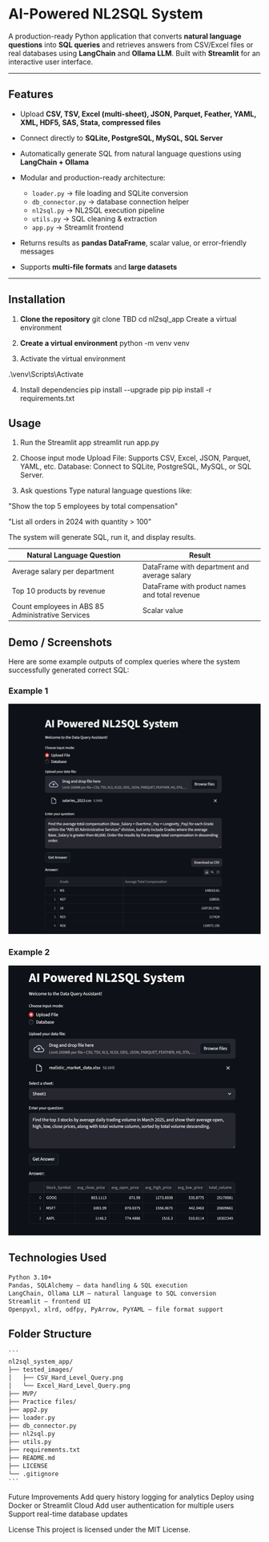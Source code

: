 # AI-Powered NL2SQL System

A production-ready Python application that converts **natural language questions** into **SQL queries** and retrieves answers from CSV/Excel files or real databases using **LangChain** and **Ollama LLM**. Built with **Streamlit** for an interactive user interface.

---

## **Features**

- Upload **CSV, TSV, Excel (multi-sheet), JSON, Parquet, Feather, YAML, XML, HDF5, SAS, Stata, compressed files**  
- Connect directly to **SQLite, PostgreSQL, MySQL, SQL Server**  
- Automatically generate SQL from natural language questions using **LangChain + Ollama**  
- Modular and production-ready architecture:
  - `loader.py` → file loading and SQLite conversion  
  - `db_connector.py` → database connection helper  
  - `nl2sql.py` → NL2SQL execution pipeline  
  - `utils.py` → SQL cleaning & extraction  
  - `app.py` → Streamlit frontend  

- Returns results as **pandas DataFrame**, scalar value, or error-friendly messages  
- Supports **multi-file formats** and **large datasets**  

---

## **Installation**

1. **Clone the repository**
git clone TBD
cd nl2sql_app
Create a virtual environment

2. **Create a virtual environment**
python -m venv venv

3. Activate the virtual environment

.\venv\Scripts\Activate

4. Install dependencies
pip install --upgrade pip
pip install -r requirements.txt


## Usage
1. Run the Streamlit app
streamlit run app.py

2. Choose input mode
Upload File: Supports CSV, Excel, JSON, Parquet, YAML, etc.
Database: Connect to SQLite, PostgreSQL, MySQL, or SQL Server.

3. Ask questions
Type natural language questions like:

"Show the top 5 employees by total compensation"

"List all orders in 2024 with quantity > 100"

The system will generate SQL, run it, and display results.

| Natural Language Question                         | Result                                         |
| ------------------------------------------------- | ---------------------------------------------- |
| Average salary per department                     | DataFrame with department and average salary   |
| Top 10 products by revenue                        | DataFrame with product names and total revenue |
| Count employees in ABS 85 Administrative Services | Scalar value                                   |

## Demo / Screenshots

Here are some example outputs of complex queries where the system successfully generated correct SQL:

### Example 1
![Example 1](tested_images/CSV_Hard_%20Level_Query.png)

### Example 2
![Example 2](tested_images/Excel_Hard_Level_Query.png)


## Technologies Used
    Python 3.10+
    Pandas, SQLAlchemy – data handling & SQL execution
    LangChain, Ollama LLM – natural language to SQL conversion
    Streamlit – frontend UI
    Openpyxl, xlrd, odfpy, PyArrow, PyYAML – file format support

## Folder Structure
    ```
    nl2sql_system_app/
    ├── tested_images/
    │   ├── CSV_Hard_Level_Query.png
    │   └── Excel_Hard_Level_Query.png
    ├── MVP/
    ├── Practice files/
    ├── app2.py
    ├── loader.py
    ├── db_connector.py
    ├── nl2sql.py
    ├── utils.py
    ├── requirements.txt
    ├── README.md
    ├── LICENSE
    └── .gitignore
    ```

Future Improvements
    Add query history logging for analytics
    Deploy using Docker or Streamlit Cloud
    Add user authentication for multiple users
    Support real-time database updates

License
This project is licensed under the MIT License.